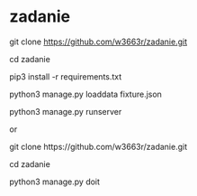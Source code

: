 # zadanie
git clone https://github.com/w3663r/zadanie.git</p>
cd zadanie</p>
pip3 install -r requirements.txt</p>
python3 manage.py loaddata fixture.json</p>
python3 manage.py runserver</p>
</p>
</p>
or 
</p>
</p>
git clone https://github.com/w3663r/zadanie.git</p>
cd zadanie</p>
python3 manage.py doit</p>
